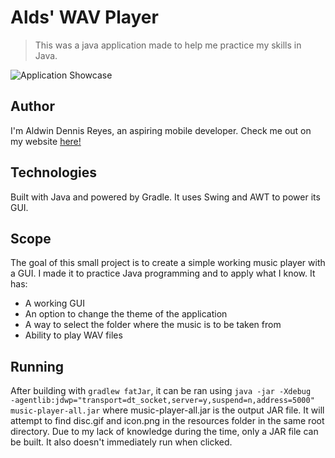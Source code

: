 # Alds' WAV Player

> This was a java application made to help me practice my skills in Java.

![Application Showcase](https://drive.google.com/uc?id=16a0HX15Wl8ORsJk8QGWyHEP796fV7wIh)

## Author

I'm Aldwin Dennis Reyes, an aspiring mobile developer. Check me out on my website [here!](https://aldwinny.github.io/)

## Technologies

Built with Java and powered by Gradle. It uses Swing and AWT to power its GUI.

## Scope

The goal of this small project is to create a simple working music player with a GUI. I made it to practice Java programming and to apply what I know. It has:

- A working GUI
- An option to change the theme of the application
- A way to select the folder where the music is to be taken from
- Ability to play WAV files

## Running

After building with <code>gradlew fatJar</code>, it can be ran using <code>java -jar -Xdebug -agentlib:jdwp="transport=dt_socket,server=y,suspend=n,address=5000" music-player-all.jar</code> where music-player-all.jar is the output JAR file. It will attempt to find disc.gif and icon.png in the resources folder in the same root directory. Due to my lack of knowledge during the time, only a JAR file can be built. It also doesn't immediately run when clicked.
